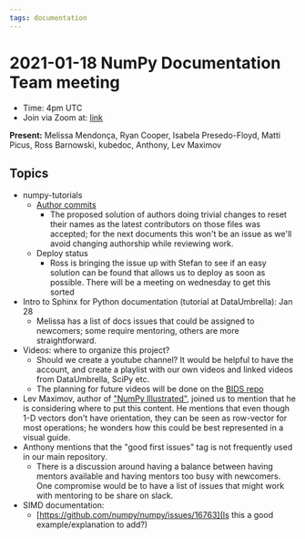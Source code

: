 ```yaml
---
tags: documentation
---
```


# 2021-01-18 NumPy Documentation Team meeting

- Time: 4pm UTC
- Join via Zoom at: [link](https://zoom.us/j/96219574921?pwd=VTRNeGwwOUlrYVNYSENpVVBRRjlkZz09)

**Present:** Melissa Mendonça, Ryan Cooper, Isabela Presedo-Floyd, Matti Picus, Ross Barnowski, kubedoc, Anthony, Lev Maximov

## Topics

- numpy-tutorials
    - [Author commits](https://github.com/numpy/numpy-tutorials/issues/57)
        - The proposed solution of authors doing trivial changes to reset their names as the latest contributors on those files was accepted; for the next documents this won't be an issue as we'll avoid changing authorship while reviewing work.
    - Deploy status
        - Ross is bringing the issue up with Stefan to see if an easy solution can be found that allows us to deploy as soon as possible. There will be a meeting on wednesday to get this sorted
- Intro to Sphinx for Python documentation (tutorial at DataUmbrella): Jan 28
    - Melissa has a list of docs issues that could be assigned to newcomers; some require mentoring, others are more straightforward.
- Videos: where to organize this project?
    - Should we create a youtube channel? It would be helpful to have the account, and create a playlist with our own videos and linked videos from DataUmbrella, SciPy etc.
    - The planning for future videos will be done on the [BIDS repo]()
- Lev Maximov, author of ["NumPy Illustrated"](https://medium.com/better-programming/numpy-illustrated-the-visual-guide-to-numpy-3b1d4976de1d), joined us to mention that he is considering where to put this content. He mentions that even though 1-D vectors don't have orientation, they can be seen as row-vector for most operations; he wonders how this could be best represented in a visual guide.
- Anthony mentions that the "good first issues" tag is not frequently used in our main repository. 
    - There is a discussion around having a balance between having mentors available and having mentors too busy with newcomers. One compromise would be to have a list of issues that might work with mentoring to be share on slack.
- SIMD documentation: 
    - [https://github.com/numpy/numpy/issues/16763](Is this a good example/explanation to add?)
